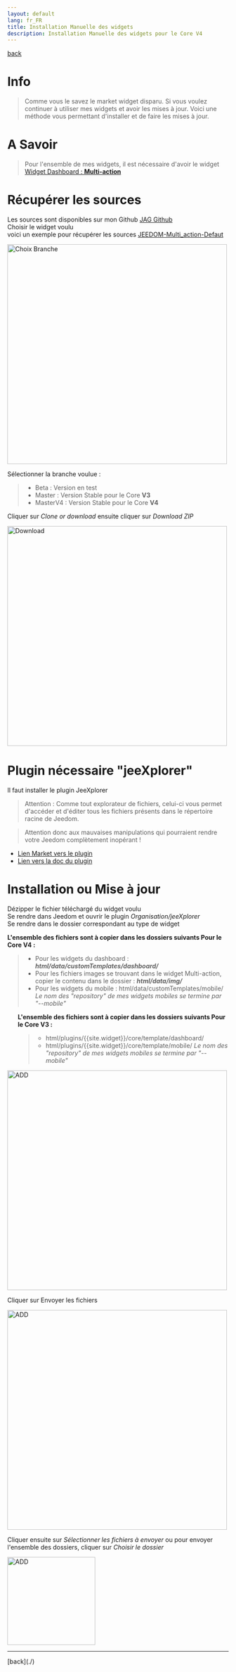 ```yaml
---
layout: default
lang: fr_FR
title: Installation Manuelle des widgets
description: Installation Manuelle des widgets pour le Core V4
---
```


[back](./)

# Info

> Comme vous le savez le market widget disparu. Si vous voulez continuer à utiliser mes widgets et avoir les mises à jour.
> Voici une méthode vous permettant d'installer et de faire les mises à jour.

# A Savoir

<blockquote>
    Pour l'ensemble de mes widgets, il est nécessaire d'avoir le widget <a href="{{site.baseurl}}/{{site.widget}}/{{page.lang}}/WIDGET_d_Multi_action_Defaut">Widget Dashboard : <b>Multi-action</b></a>
<br/>
</blockquote>

# Récupérer les sources

Les sources sont disponibles sur mon Github
<a href="https://github.com/JEALG"> JAG Github</a><br/>
Choisir le widget voulu
<br/>
voici un exemple pour récupérer les sources
<a href="https://github.com/JEALG/JEEDOM-Multi_action-Defaut">JEEDOM-Multi_action-Defaut</a>

<p><img src="../{{site.img}}/Github_branche_1.png" alt="Choix Branche" width="500"/></p>
Sélectionner la branche voulue :
<blockquote>
    <ul>
        <li>Beta : Version en test</li>
        <li>Master : Version Stable pour le Core <b>V3</b></li>
        <li>MasterV4 : Version Stable pour le Core <b>V4</b></li>
    </ul>
</blockquote>
Cliquer sur <i>Clone or download</i> ensuite cliquer sur <i>Download ZIP</i>
<p><img src="../{{site.img}}/Github_branche_2.png" alt="Download" width="500"/></p>

# Plugin nécessaire "jeeXplorer"

Il faut installer le plugin JeeXplorer

> Attention : Comme tout explorateur de fichiers, celui-ci vous permet d'accéder et d'éditer tous les fichiers présents dans le répertoire racine de Jeedom.

> Attention donc aux mauvaises manipulations qui pourraient rendre votre Jeedom complètement inopérant !

<ul>
    <li><a href="https://www.jeedom.com/market/index.php?v=d&p=market&type=plugin&categorie=programming&&name=JeeXplorer">Lien Market vers le plugin</a></li>
    <li><a href="https://kiboost.github.io/jeedom_docs/plugins/jeexplorer/fr_FR/">Lien vers la doc du plugin</a></li>
</ul>

# Installation ou Mise à jour

Dézipper le fichier téléchargé du widget voulu
<br/>
Se rendre dans Jeedom et ouvrir le plugin <i>Organisation/jeeXplorer</i>
<br/>
Se rendre dans le dossier correspondant au type de widget

<b>L'ensemble des fichiers sont à copier dans les dossiers suivants Pour le Core V4 :</b>

> - Pour les widgets du dashboard : <i><b>html/data/customTemplates/dashboard/</b></i>
> - Pour les fichiers images se trouvant dans le widget Multi-action, copier le contenu dans le dossier : <i><b>html/data/img/</b></i>
> - Pour les widgets du mobile : html/data/customTemplates/mobile/ <i>Le nom des "repository" de mes widgets mobiles se termine par "--mobile"</i>

<ul>
  <b>L'ensemble des fichiers sont à copier dans les dossiers suivants Pour le Core V3 :</b>
    <blockquote>
        <ul>
            <li>html/plugins/{{site.widget}}/core/template/dashboard/</li>
            <li>html/plugins/{{site.widget}}/core/template/mobile/ <i>Le nom des "repository" de mes widgets mobiles se termine par "--mobile"</i></li>
        </ul>
    </blockquote>
</ul>

<p><img src="../{{site.img}}/add_widget_1.png" alt="ADD" width="500" /></p>
Cliquer sur Envoyer les fichiers
<p><img src="../{{site.img}}/add_widget_2.png" alt="ADD" width="500" /></p>
Cliquer ensuite sur <i>Sélectionner les fichiers à envoyer</i> ou pour envoyer l'ensemble des dossiers, cliquer sur <i>Choisir le dossier</i>
<p><img src="../{{site.img}}/add_widget_3.png" alt="ADD" width="200" /></p>

<hr />
[back](./)
